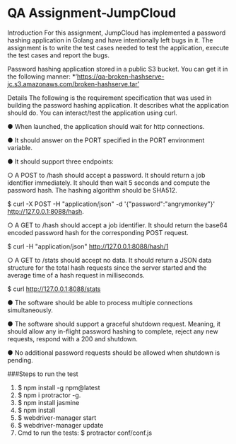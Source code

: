 # QA Assignment-JumpCloud

Introduction
For this assignment, JumpCloud has implemented a password hashing application in Golang and have intentionally left bugs in it. The assignment is to write the test cases needed to test the application, execute the test cases and report the bugs.

Password hashing application stored in a public S3 bucket. You can get it in the following manner: *‘https://qa-broken-hashserve-jc.s3.amazonaws.com/broken-hashserve.tar’

Details
The following is the requirement specification that was used in building the password hashing application. It describes what the application should do. You can interact/test the application using curl.

● When launched, the application should wait for http connections.

● It should answer on the PORT specified in the PORT environment variable.

● It should support three endpoints:

○ A POST to /hash should accept a password. It should return a job identifier immediately. It should then wait 5 seconds and compute the password hash. The hashing algorithm should be SHA512.

$ curl -X POST -H "application/json" -d '{"password":"angrymonkey"}' http://127.0.0.1:8088/hash.

○ A GET to /hash should accept a job identifier. It should return the base64 encoded password hash for the corresponding POST request.

$ curl -H "application/json" http://127.0.0.1:8088/hash/1

○ A GET to /stats should accept no data. It should return a JSON data structure for the total hash requests since the server started and the average time of a hash request in milliseconds.

$ curl http://127.0.0.1:8088/stats

● The software should be able to process multiple connections simultaneously.

● The software should support a graceful shutdown request. Meaning, it should allow any in-flight password hashing to complete, reject any new requests, respond with a 200 and shutdown.

● No additional password requests should be allowed when shutdown is pending.

###Steps to run the test
1. $ npm install -g npm@latest
2. $ npm i protractor -g.  
3. $ npm install jasmine
4. $ npm install 
5. $ webdriver-manager start
6. $ webdriver-manager update 
7. Cmd to  run the tests: $ protractor conf/conf.js
